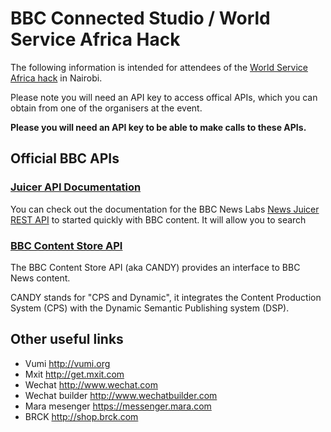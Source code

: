 # BBC Connected Studio / World Service Africa Hack

The following information is intended for attendees of the [World Service Africa hack](http://www.bbc.co.uk/corporate2/connectedstudio/events) in Nairobi.

Please note you will need an API key to access offical APIs, which you can obtain from one of the organisers at the event.

**Please you will need an API key to be able to make calls to these APIs.**

## Official BBC APIs

### [Juicer API Documentation](Juicer.html)

You can check out the documentation for the BBC News Labs [News Juicer  REST API](Juicer.html) to started quickly with BBC content. It will allow you to search 

### [BBC Content Store API](CANDY.html) 

The BBC Content Store API (aka CANDY) provides an interface to BBC News content.

CANDY stands for "CPS and Dynamic", it integrates the Content Production System (CPS) with the Dynamic Semantic Publishing system (DSP).

## Other useful links

* Vumi http://vumi.org
* Mxit http://get.mxit.com
* Wechat http://www.wechat.com
* Wechat builder http://www.wechatbuilder.com
* Mara mesenger  https://messenger.mara.com
* BRCK http://shop.brck.com